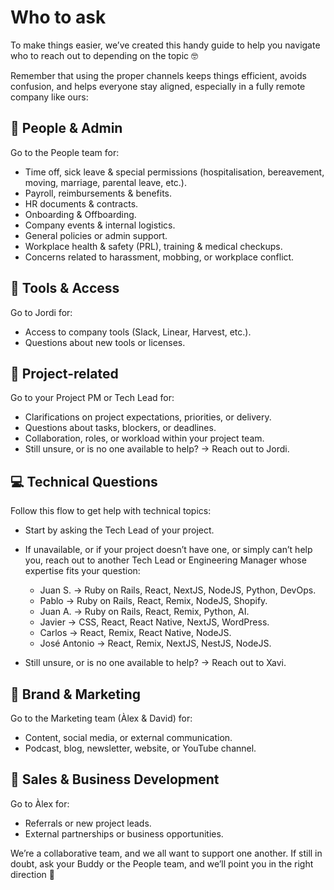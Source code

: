 # Who to ask

To make things easier, we’ve created this handy guide to help you navigate who to reach out to depending on the topic 🤓 

Remember that using the proper channels keeps things efficient, avoids confusion, and helps everyone stay aligned, especially in a fully remote company like ours:

## 🧭 People & Admin

Go to the People team for:

* Time off, sick leave & special permissions (hospitalisation, bereavement, moving, marriage, parental leave, etc.).
* Payroll, reimbursements & benefits.
* HR documents & contracts. 
* Onboarding & Offboarding.
* Company events & internal logistics.
* General policies or admin support.
* Workplace health & safety (PRL), training & medical checkups.
* Concerns related to harassment, mobbing, or workplace conflict.

## 🧰 Tools & Access

Go to Jordi for:

* Access to company tools (Slack, Linear, Harvest, etc.).
* Questions about new tools or licenses.
  
## 🚀 Project-related

Go to your Project PM or Tech Lead for:

* Clarifications on project expectations, priorities, or delivery.
* Questions about tasks, blockers, or deadlines.
* Collaboration, roles, or workload within your project team.
* Still unsure, or is no one available to help? → Reach out to Jordi.

## 💻 Technical Questions

Follow this flow to get help with technical topics:

* Start by asking the Tech Lead of your project.
* If unavailable, or if your project doesn’t have one, or simply can’t help you, reach out to another Tech Lead or Engineering Manager whose expertise fits your question:

  * Juan S. → Ruby on Rails, React, NextJS, NodeJS, Python, DevOps.
  * Pablo → Ruby on Rails, React, Remix, NodeJS, Shopify.
  * Juan A. → Ruby on Rails, React, Remix, Python, AI.
  * Javier → CSS, React, React Native, NextJS, WordPress.
  * Carlos → React, Remix, React Native, NodeJS.
  * José Antonio → React, Remix, NextJS, NestJS, NodeJS.

* Still unsure, or is no one available to help? → Reach out to Xavi.

## 🎨 Brand & Marketing

Go to the Marketing team (Àlex & David) for:

* Content, social media, or external communication.
* Podcast, blog, newsletter, website, or YouTube channel.

## 💼 Sales & Business Development

Go to Àlex for:

* Referrals or new project leads.
* External partnerships or business opportunities.

We’re a collaborative team, and we all want to support one another. If still in doubt, ask your Buddy or the People team, and we’ll point you in the right direction 🙌
